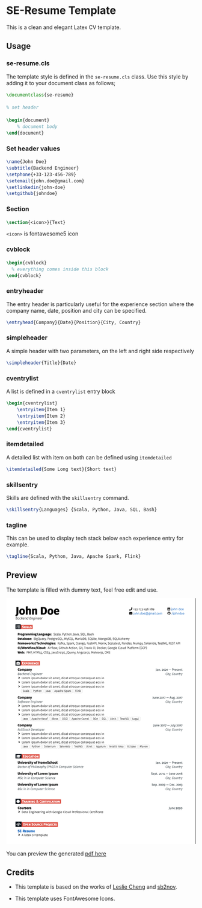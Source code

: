 # SE-Resume Template

This is a clean and elegant Latex CV template.

## Usage

### se-resume.cls

The template style is defined in the ```se-resume.cls``` class. Use this style by adding it to your document class as follows;

```Latex
\documentclass{se-resume}

% set header

\begin{document}
    % document body
\end{document}
```

### Set header values

```Latex
\name{John Doe}
\subtitle{Backend Engineer}
\setphone{+33-123-456-789}
\setemail{john.doe@gmail.com}
\setlinkedin{john-doe}
\setgithub{johndoe}
```

### Section

```Latex
\section{<icon>}{Text}
```

```<icon>``` is fontawesome5 icon

### cvblock

```Latex
\begin{cvblock}
  % everything comes inside this block
\end{cvblock}
```

### entryheader

The entry header is particularly useful for the experience section where the company name, date, position and city can be specified.

```Latex
\entryhead{Company}{Date}{Position}{City, Country}
```

### simpleheader

A simple header with two parameters, on the left and right side respectively

```Latex
\simpleheader{Title}{Date}
```

### cventrylist

A list is defined in a ```cventrylist``` entry block

```Latex
\begin{cventrylist}
    \entryitem{Item 1}
    \entryitem{Item 2}
    \entryitem{Item 3}
\end{cventrylist}
```

### itemdetailed

A detailed list with item on both can be defined using ```itemdetailed```

```Latex
\itemdetailed{Some Long text}{Short text}
```

### skillsentry

Skills are defined with the ```skillsentry``` command.

```Latex
\skillsentry{Languages} {Scala, Python, Java, SQL, Bash}
```

### tagline

This can be used to display tech stack below each experience entry for example.

```Latex
\tagline{Scala, Python, Java, Apache Spark, Flink}
```

## Preview

The template is filled with dummy text, feel free edit and use.

![preview](assets/preview.png)

You can preview the generated [pdf here](#preview)

## Credits

- This template is based on the works of [Leslie Cheng](https://github.com/lcfyi) and [sb2nov](https://github.com/sb2nov/resume).

- This template uses FontAwesome Icons.
